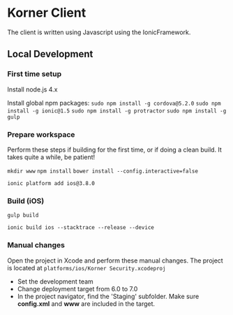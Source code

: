 # Korner Client
The client is written using Javascript using the IonicFramework.


## Local Development

### First time setup
Install node.js 4.x

Install global npm packages:
`sudo npm install -g cordova@5.2.0` 
`sudo npm install -g ionic@1.5` 
`sudo npm install -g protractor` 
`sudo npm install -g gulp` 

### Prepare workspace
Perform these steps if building for the first time, or if doing a clean build. It takes quite a while, be patient!

`mkdir www` 
`npm install` 
`bower install --config.interactive=false` 

`ionic platform add ios@3.8.0` 

### Build (iOS)
`gulp build` 

`ionic build ios --stacktrace --release --device` 

### Manual changes
Open the project in Xcode and perform these manual changes. The project is located at `platforms/ios/Korner Security.xcodeproj`
* Set the development team
* Change deployment target from 6.0 to 7.0
* In the project navigator, find the 'Staging' subfolder. Make sure **config.xml** and **www** are included in the target. 
